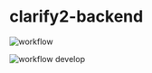 # clarify2-backend

![workflow](https://github.com/jeffreylaw/clarify2-backend/actions/workflows/node.js.yml/badge.svg)

![workflow develop](https://github.com/jeffreylaw/clarify2-backend/actions/workflows/develop.js.yml/badge.svg?branch=develop)
